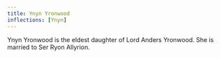 ```yaml
---
title: Ynyn Yronwood
inflections: [Ynyn]
---
```


Ynyn Yronwood is the eldest daughter of Lord Anders Yronwood. She is married to Ser Ryon Allyrion.


